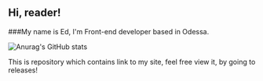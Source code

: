 ## Hi, reader! 

###My name is Ed, I'm Front-end developer based in Odessa.

![Anurag's GitHub stats](https://github-readme-stats.vercel.app/api?username=KramerEd&show_icons=true)

This is repository which contains link to my site, feel free view it, by going to releases!
